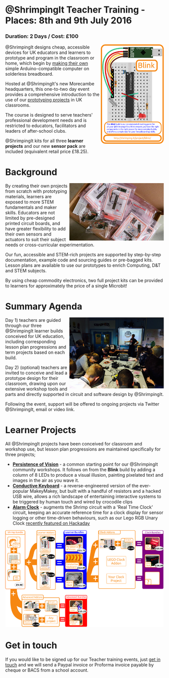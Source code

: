 # @ShrimpingIt Teacher Training - Places: 8th and 9th July 2016

<p style="clear:both;"> </p>

### Duration: 2 Days / Cost: £100

<img style="float:right;width:200px" src="../../project/blink/kit.png" alt="Build diagram for Blink"/>

@ShrimpingIt designs cheap, accessible devices for UK educators and learners to prototype and program in the classroom or home, which begin by [making their own ](/project/blink/) simple Arduino-compatible computer on solderless breadboard.

Hosted at @ShrimpingIt's new Morecambe headquarters, this one-to-two day event provides a comprehensive introduction to the use of our [prototyping projects](http://start.shrimping.it/#project) in UK classrooms.

The course is designed to serve teachers' professional development needs and is restricted to educators, facilitators and leaders of after-school clubs. 

@ShrimpingIt kits for all three **learner projects** and our new **sensor pack** are included (equivalent retail price £18.25).

<p style="clear:both;"> </p>

# Background

<img style="float:right;width:300px" src="../../style/brand/kits.jpg" alt="Kits"/>

By creating their own projects from scratch with prototyping materials, learners are exposed to more STEM fundamentals and maker skills. Educators are not limited by pre-designed printed circuit boards, and have greater flexibility to add their own sensors and actuators to suit their subject needs or cross-curricular experimentation.

Our fun, accessible and STEM-rich projects are supported by step-by-step documentation, example code and sourcing guides or pre-bagged kits. Lesson plans are available to use our prototypes to enrich Computing, D&T and STEM subjects. 

By using cheap commodity electronics, two full project kits can be provided to learners for approximately the price of a single Microbit!

<p style="clear:both;"> </p>

# Summary Agenda

<img style="float:right;width:300px" src="../../style/brand/workshop.jpg" alt="Kits"/>

Day 1) teachers are guided through our three @ShrimpingIt learner builds conceived for UK education, including corresponding lesson plan progressions and term projects based on each build.

Day 2) (optional) teachers are invited to conceive and lead a prototype design for their classroom, drawing upon our extensive workshop tools and parts and directly supported in circuit and software design by @ShrimpingIt. 

Following the event, support will be offered to ongoing projects via Twitter @ShrimpingIt, email or video link.

<p style="clear:both;"> </p>

# Learner Projects

All @ShrimpingIt projects have been conceived for classroom and workshop use, but lesson plan progressions are maintained specifically for three projects;

* **[Persistence of Vision](http://start.shrimping.it/project/pov/)** - a common starting point for our @ShrimpingIt community workshops. It follows on from the **Blink** build by adding a column of 8 LEDs to produce a visual illusion, painting pixelated text and images in the air as you wave it.
* **[Conductive Keyboard](http://start.shrimping.it/project/keyboard/)** - a reverse-engineered version of the ever-popular MakeyMakey, but built with a handful of resistors and a hacked USB wire, allows a rich landscape of entertaining interactive systems to be triggered by human touch and wired by crocodile clips
* **[Alarm Clock](http://start.shrimping.it/project/alarmclock/)** - augments the Shrimp circuit with a 'Real Time Clock' circuit, keeping an accurate reference time for a clock display for sensor logging or other time-driven behaviours, such as our Lego RGB Unary Clock [recently featured on Hackaday](http://hackaday.com/2016/05/14/unary-clock-for-the-binary-challenged/)

<a href="../../style/brand/combinations.png" target="_blank" >
	<img src="../../style/brand/combinations_medium.png" alt="Pathways to ShrimpingIt Projects"/>
</a>

<p style="clear:both;"> </p>

# Get in touch

If you would like to be signed up for our Teacher training events, just [get in touch](contact.html) and we will send a Paypal invoice or Proforma invoice payable by cheque or BACS from a school account.